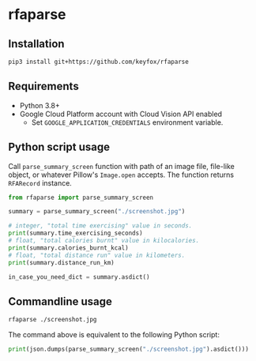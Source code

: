 # rfaparse

## Installation

```bash
pip3 install git+https://github.com/keyfox/rfaparse
```

## Requirements

  - Python 3.8+
  - Google Cloud Platform account with Cloud Vision API enabled
    - Set `GOOGLE_APPLICATION_CREDENTIALS` environment variable.

## Python script usage

Call `parse_summary_screen` function with path of an image file, file-like object, or whatever Pillow's `Image.open` accepts.
The function returns `RFARecord` instance.

```python
from rfaparse import parse_summary_screen

summary = parse_summary_screen("./screenshot.jpg")

# integer, "total time exercising" value in seconds.
print(summary.time_exercising_seconds)
# float, "total calories burnt" value in kilocalories.
print(summary.calories_burnt_kcal)
# float, "total distance run" value in kilometers.
print(summary.distance_run_km)

in_case_you_need_dict = summary.asdict()
```

## Commandline usage

```bash
rfaparse ./screenshot.jpg
```

The command above is equivalent to the following Python script:

```python
print(json.dumps(parse_summary_screen("./screenshot.jpg").asdict()))
```

